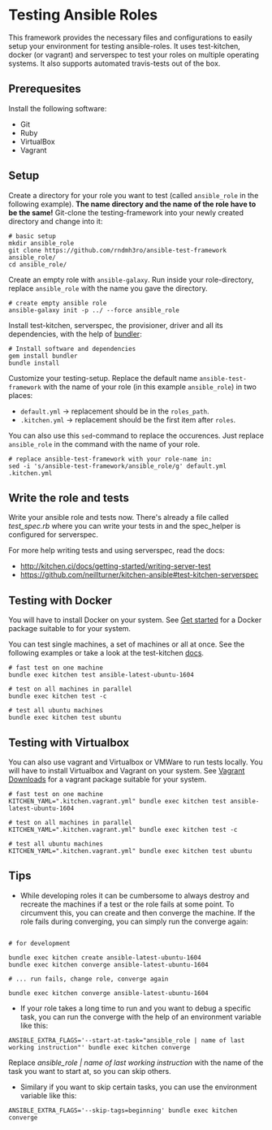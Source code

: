 # Testing Ansible Roles

This framework provides the necessary files and configurations to easily setup your environment for testing ansible-roles.
It uses test-kitchen, docker (or vagrant) and serverspec to test your roles on multiple operating systems.
It also supports automated travis-tests out of the box.

## Prerequesites

Install the following software:

- Git
- Ruby
- VirtualBox
- Vagrant

## Setup

Create a directory for your role you want to test (called `ansible_role` in the following example).
**The name directory and the name of the role have to be the same!**
Git-clone the testing-framework into your newly created directory and change into it:
```
# basic setup
mkdir ansible_role
git clone https://github.com/rndmh3ro/ansible-test-framework ansible_role/
cd ansible_role/
```

Create an empty role with `ansible-galaxy`.
Run inside your role-directory, replace `ansible_role` with the name you gave the directory.

```
# create empty ansible role
ansible-galaxy init -p ../ --force ansible_role
```

Install test-kitchen, serverspec, the provisioner, driver and all its dependencies, with the help of [bundler]:
```
# Install software and dependencies
gem install bundler
bundle install
```

Customize your testing-setup.
Replace the default name `ansible-test-framework` with the name of your role (in this example `ansible_role`) in two places:
- `default.yml` -> replacement should be in the `roles_path`.
- `.kitchen.yml` -> replacement should be the first item after `roles`.

You can also use this `sed`-command to replace the occurences.
Just replace `ansible_role` in the command with the name of your role.

```
# replace ansible-test-framework with your role-name in:
sed -i 's/ansible-test-framework/ansible_role/g' default.yml .kitchen.yml
```

## Write the role and tests

Write your ansible role and tests now.
There's already a file called *test_spec.rb* where you can write your tests in and the spec_helper is configured for serverspec.

For more help writing tests and using serverspec, read the docs:
- http://kitchen.ci/docs/getting-started/writing-server-test
- https://github.com/neillturner/kitchen-ansible#test-kitchen-serverspec

## Testing with Docker

You will have to install Docker on your system. See [Get started](https://docs.docker.com/) for a Docker package suitable to for your system.

You can test single machines, a set of machines or all at once. See the following examples or take a look at the test-kitchen [docs]().

```
# fast test on one machine
bundle exec kitchen test ansible-latest-ubuntu-1604

# test on all machines in parallel
bundle exec kitchen test -c

# test all ubuntu machines
bundle exec kitchen test ubuntu
```

## Testing with Virtualbox
You can also use vagrant and Virtualbox or VMWare to run tests locally. You will have to install Virtualbox and Vagrant on your system. See [Vagrant Downloads](http://downloads.vagrantup.com/) for a vagrant package suitable for your system.

```
# fast test on one machine
KITCHEN_YAML=".kitchen.vagrant.yml" bundle exec kitchen test ansible-latest-ubuntu-1604

# test on all machines in parallel
KITCHEN_YAML=".kitchen.vagrant.yml" bundle exec kitchen test -c

# test all ubuntu machines
KITCHEN_YAML=".kitchen.vagrant.yml" bundle exec kitchen test ubuntu
```

## Tips

* While developing roles it can be cumbersome to always destroy and recreate the machines if a test or the role fails at some point.
To circumvent this, you can create and then converge the machine. If the role fails during converging, you can simply run the converge again:

```

# for development

bundle exec kitchen create ansible-latest-ubuntu-1604
bundle exec kitchen converge ansible-latest-ubuntu-1604

# ... run fails, change role, converge again

bundle exec kitchen converge ansible-latest-ubuntu-1604
```

* If your role takes a long time to run and you want to debug a specific task, you can run the converge with the help of an environment variable like this:

```
ANSIBLE_EXTRA_FLAGS='--start-at-task="ansible_role | name of last working instruction"' bundle exec kitchen converge
```

Replace *ansible_role | name of last working instruction* with the name of the task you want to start at, so you can skip others.

* Similary if you want to skip certain tasks, you can use the environment variable like this:

```
ANSIBLE_EXTRA_FLAGS='--skip-tags=beginning' bundle exec kitchen converge
```

[test-kitchen]: https://github.com/test-kitchen/test-kitchen
[vagrant]: https://www.vagrantup.com/
[VirtualBox]: https://www.virtualbox.org/
[rake]: https://github.com/ruby/rake
[serverspec]: http://serverspec.org/
[kitchen-ansible]: https://github.com/neillturner/kitchen-ansible
[kitchen-vagrant]: https://github.com/test-kitchen/kitchen-vagrant
[kitchen-sync]: https://github.com/coderanger/kitchen-sync
[kitchen-transport-rsync]: https://github.com/unibet/kitchen-transport-rsync
[thor-foodcritic]: https://github.com/reset/thor-foodcritic
[hardening.io]: http://hardening.io/
[git]: https://www.git-scm.com/
[bundler]: http://bundler.io/
[docs]: http://kitchen.ci/docs/getting-started/
